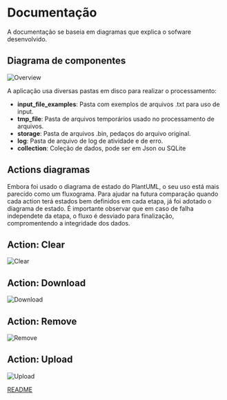 # Documentação
A documentação se baseia em diagramas que explica o sofware desenvolvido.

## Diagrama de componentes
![Overview](./doc/component-overview.png "overview")

A aplicação usa diversas pastas em disco para realizar o processamento:
- **input_file_examples**: Pasta com exemplos de arquivos .txt para uso de input.
- **tmp_file**: Pasta de arquivos temporários usado no processamento de arquivos.
- **storage**: Pasta de arquivos .bin, pedaços do arquivo original.
- **log**: Pasta de arquivo de log de atividade e de erro.
- **collection**: Coleção de dados, pode ser em Json ou SQLite

## Actions diagramas
Embora foi usado o diagrama de estado do PlantUML, o seu uso está mais parecido como um fluxograma. Para ajudar na futura comparação quando cada action terá estados bem definidos em cada etapa, já foi adotado o diagrama de estado. É importante observar que em caso de falha independete da etapa, o fluxo é desviado para finalização, compromentendo a integridade dos dados.

## Action: Clear
![Clear](./doc/state-action-clear.png "action clear")

## Action: Download
![Download](./doc/state-action-download.png "action download")

## Action: Remove
![Remove](./doc/state-action-remove.png "action remove")

## Action: Upload
![Upload](./doc/state-action-upload.png "action upload")

[README](./README.md)